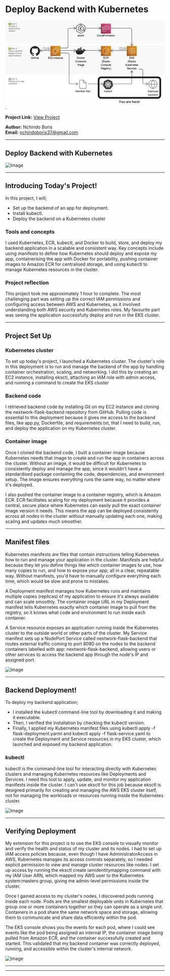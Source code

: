 # Deploy Backend with Kubernetes

![Image](https://github.com/dev-boris67/AWS-Basics/blob/main/Project%20images/21.png?raw=true).

**Project Link:** [View Project](http://learn.nextwork.org/projects/aws-compute-eks4)

**Author:** Nchindo Boris  
**Email:** nchindoboris37@gmail.com

---

## Deploy Backend with Kubernetes

![Image](http://learn.nextwork.org/soothed_rose_serene_peach/uploads/aws-compute-eks4_6cfb382f2)

---

## Introducing Today's Project!

In this project, I will;
- Set up the backend of an app for deployment.
- Install kubectl.
- Deploy the backend on a Kubernetes cluster

### Tools and concepts

I used Kubernetes, ECR, kubectl, and Docker to build, store, and deploy my backend application in a scalable and consistent way. 
Key concepts include using manifests to define how Kubernetes should deploy and expose my app, containerising the app with Docker for portability, pushing container images to Amazon ECR for centralised storage, and using kubectl to manage Kubernetes resources in the cluster.

### Project reflection

This project took me approximately 1 hour to complete. 
The most challenging part was setting up the correct IAM permissions and configuring access between AWS and Kubernetes, as it involved understanding both AWS security and Kubernetes roles. 
My favourite part was seeing the application successfully deploy and run in the EKS cluster.

---

## Project Set Up

### Kubernetes cluster

To set up today's project, I launched a Kubernetes cluster. The cluster's role in this deployment is to run and manage the backend of the app by handling container orchestration, scaling, and networking. 
I did this by creating an EC2 instance, installing ekscti, attaching an IAM role with admin access, and running a command to create the EKS cluster

### Backend code

I retrieved backend code by installing Git on my EC2 instance and cloning the nextwork-flask-backend repository from GitHub. 
Pulling code is essential to this deployment because it gives me access to the backend files, like app.py, Dockerfile, and requirements.txt, that I need to build, run, and deploy the application on my Kubernetes cluster.

### Container image

Once I cloned the backend code, I built a container image because Kubernetes needs that image to create and run the app in containers across the cluster. Without an image, it would be difficult for Kubernetes to consistently deploy and manage the app, since it wouldn't have a standardised package containing the code, dependencies, and environment setup. 
The image ensures everything runs the same way, no matter where it's deployed.

I also pushed the container image to a container registry, which is Amazon ECR. 
ECR facilitates scaling for my deployment because it provides a central, secure place where Kubernetes can easily pull the exact container image version it needs. This means the app can be deployed consistently across all nodes in the cluster without manually updating each one, making scaling and updates much smoother.

---

## Manifest files

Kubernetes manifests are files that contain instructions telling Kubernetes how to run and manage your application in the cluster. 
Manifests are helpful because they let you define things like which container images to use, how many copies to run, and how to expose your app; all in a clear, repeatable way. 
Without manifests, you'd have to manually configure everything each time, which would be slow and prone to mistakes.

A Deployment manifest manages how Kubernetes runs and maintains multiple copies (replicas) of my application to ensure it's always available and can scale smoothly. 
The container image URL in my Deployment manifest telis Kubernetes exactly which container image to pull from the registry, so it knows what code and environment to run inside each container.

A Service resource exposes an application running inside the Kubernetes cluster to the outside world or other parts of the cluster. 
My Service manifest sets up a NodePort Service called nextwork-flask-backend that routes external traffic coming to port 8080 on the nodes to the backend containers labelled with app: nextwork-flask-backend, allowing users or other services to access the backend app through the node's IP and assigned port.

![Image](http://learn.nextwork.org/soothed_rose_serene_peach/uploads/aws-compute-eks4_b01876554)

---

## Backend Deployment!

To deploy my backend application;
-  I installed the kubectl command-line tool by downloading it and making it executable.
- Then, I verified the installation by checking the kubectl version.
- Finally, I applied my Kubernetes manifest files using kubectl apply -f flask-deployment.yarmi and kubectl apply -f flask-service.yaml to create the Deployment and Service resources in my EKS cluster, which launched and exposed my backend application.

### kubectl

kubectl is the command-line tool for interacting directly with Kubernetes clusters and managing Kubernetes resources like Deployments and Services. 
I need this tool to apply, update, and monitor my application manifests inside the cluster. 
I can't use eksctl for this job because eksctl is designed primarily for creating and managing the AWS EKS cluster itself, not for managing the workloads or resources running inside the Kubernetes cluster.

![Image](http://learn.nextwork.org/soothed_rose_serene_peach/uploads/aws-compute-eks4_6cfb382f2)

---

## Verifying Deployment

My extension for this project is to use the EKS console to visually monitor and verify the health and status of my cluster and its nodes. 
I had to set up IAM access policies because, even though I have AdministratorAccess in AWS, Kubernetes manages its access controls separately, so I needed explicit permission to view and manage cluster resources like nodes. 
I set up access by running the eksctl create iamidentitymapping command with my IAM User ARN, which mapped my AWS user to the Kubernetes system:masters group, giving me admin-level permissions inside the cluster.

Once I gained access to my cluster's nodes, I discovered pods running inside each node. 
Pods are the smallest deployable units in Kubernetes that group one or more containers together so they can operate as a single unit. 
Containers in a pod share the same network space and storage, allowing them to communicate and share data efficiently within the pod.

The EKS console shows you the events for each pod, where I could see events like the pod being assigned an internal IP, the container image being pulled from Amazon ECR, and the container successfully created and started. 
This validated that my backend container was correctly deployed, running, and accessible within the cluster's internal network.

![Image](http://learn.nextwork.org/soothed_rose_serene_peach/uploads/aws-compute-eks4_3b391f873)

---

---
